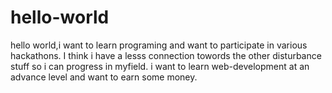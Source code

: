 # hello-world
hello world,i want to learn programing and want to participate in various hackathons.
I think i have a lesss connection towords the other disturbance stuff so i can progress in myfield.
i want to learn web-development at an advance level and want to earn some money.
